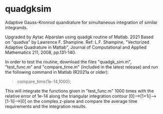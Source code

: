 # quadgksim
Adaptive Gauss-Kronrod quandrature for simultaneous integration of similar integrands.

Upgraded by Aytac Alparslan using quadgk routine of Matlab. 2021
Based on "quadva" by Lawrence F. Shampine.
Ref: L.F. Shampine, "Vectorized Adaptive Quadrature in Matlab", Journal of Computational and Applied Mathematics 211, 2008, pp.131-140.

In order to test the routine, download the files "quadgk_sim.m", "test_func.m" and "compare_time.m" (included in the latest release) and run the following command in Matlab (R2021a or older):
> compare_time(1e-14,1000);

This will integrate the functions given in "test_func.m" 1000 times with the relative error of 1e-14 along the triangular integration contour [0]-->[1+1i]-->[1-1i]-->[0] on the complex z-plane and compare the average time requirements and the integration results.
